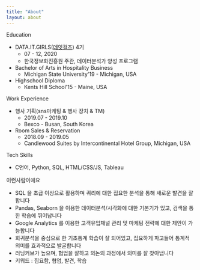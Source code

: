 ```yaml
---
title: "About"
layout: about
---
```




Education
- DATA.IT.GIRLS([데잇걸즈](https://brunch.co.kr/@dataitgirls2018)) 4기
  - 07 - 12, 2020
  - 한국정보화진흥원 주관, 데이터분석가 양성 프로그램
- Bachelor of Arts in Hospitality Business
  - Michigan State University'19 - Michigan, USA
- Highschool Diploma
  - Kents Hill School'15 - Maine, USA



Work Experience
- 행사 기획(sns마케팅 & 행사 장치 & TM) 
  - 2019.07 - 2019.10
  - Bexco - Busan, South Korea 
- Room Sales & Reservation
  - 2018.09 - 2019.05
  - Candlewood Suites by Intercontinental Hotel Group, Michigan, USA



Tech Skills
- C언어, Python, SQL, HTML/CSS/JS, Tableau



이런사람이에요
- SQL 을 초급 이상으로 활용하며 쿼리에 대한 집요한 분석을 통해 새로운 발견을 잘 합니다
- Pandas, Seaborn 을 이용한 데이터분석/시각화에 대한 기본기가 있고, 검색을 통한 학습에 뛰어납니다
- Google Analytics 를 이용한 고객유입채널 관리 및 마케팅 전략에 대한 제안이 가능합니다
- 회귀분석을 중심으로 한 기초통계 학습이 잘 되어있고, 집요하게 파고들어 통계적 의미를 효과적으로 발굴합니다
- 러닝커브가 높으며, 협업을 잘하고 의논의 과정에서 의미를 잘 찾아냅니다
- 키워드 : 집요함, 협업, 발견, 학습
